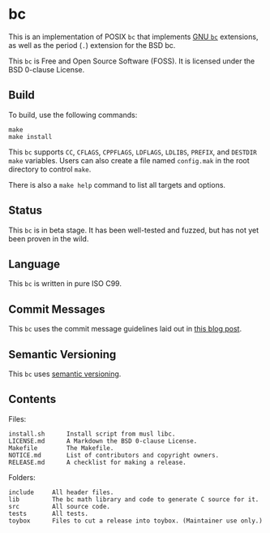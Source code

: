 # bc

This is an implementation of POSIX `bc` that implements
[GNU `bc`](https://www.gnu.org/software/bc/) extensions, as well as the period
(`.`) extension for the BSD bc.

This `bc` is Free and Open Source Software (FOSS). It is licensed under the BSD
0-clause License.

## Build

To build, use the following commands:

```
make
make install
```

This `bc` supports `CC`, `CFLAGS`, `CPPFLAGS`, `LDFLAGS`, `LDLIBS`, `PREFIX`,
and `DESTDIR` `make` variables. Users can also create a file named `config.mak`
in the root directory to control `make`.

There is also a `make help` command to list all targets and options.

## Status

This `bc` is in beta stage. It has been well-tested and fuzzed, but has not yet
been proven in the wild.

## Language

This `bc` is written in pure ISO C99.

## Commit Messages

This `bc` uses the commit message guidelines laid out in
[this blog post](http://tbaggery.com/2008/04/19/a-note-about-git-commit-messages.html).

## Semantic Versioning

This `bc` uses [semantic versioning](http://semver.org/).

## Contents

Files:

	install.sh      Install script from musl libc.
	LICENSE.md      A Markdown the BSD 0-clause License.
	Makefile        The Makefile.
	NOTICE.md       List of contributors and copyright owners.
	RELEASE.md      A checklist for making a release.

Folders:

	include     All header files.
	lib         The bc math library and code to generate C source for it.
	src         All source code.
	tests       All tests.
	toybox      Files to cut a release into toybox. (Maintainer use only.)
